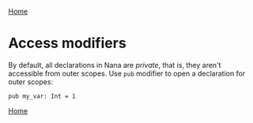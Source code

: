 [Home](README.md)

# Access modifiers

By default, all declarations in Nana are *private*, that is, they aren't accessible from outer scopes. Use `pub` modifier to open a declaration for outer scopes:

```
pub my_var: Int = 1
```

[Home](README.md)
